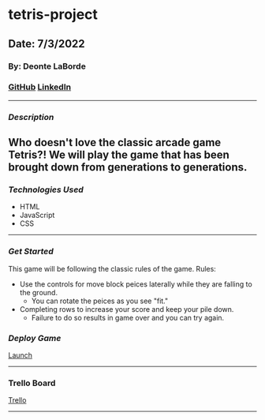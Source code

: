 # tetris-project

## Date: 7/3/2022

### By: Deonte LaBorde

### [GitHub](https://github.com/deontelaborde) [LinkedIn](https://www.linkedin.com/in/deonte-laborde/)

---

### **_Description_**

## Who doesn't love the classic arcade game Tetris?! We will play the game that has been brought down from generations to generations.

### **_Technologies Used_**

- HTML
- JavaScript
- CSS

---

### **_Get Started_**

This game will be following the classic rules of the game.
Rules:

- Use the controls for move block peices laterally while they are falling to the ground.
  - You can rotate the peices as you see "fit."
- Completing rows to increase your score and keep your pile down.
  - Failure to do so results in game over and you can try again.

### **_Deploy Game_**

[Launch](deontes-tetris.surge.sh)

---

### **Trello Board**

[Trello](https://trello.com/b/DLRPdo96/game-development-template)

---

